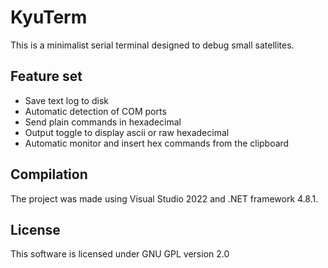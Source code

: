 KyuTerm
==============================================================

This is a minimalist serial terminal designed to debug small satellites.

Feature set
--------------------------------------------------------------

* Save text log to disk
* Automatic detection of COM ports
* Send plain commands in hexadecimal
* Output toggle to display ascii or raw hexadecimal
* Automatic monitor and insert hex commands from the clipboard

Compilation
--------------------------------------------------------------

The project was made using Visual Studio 2022 and .NET framework 4.8.1.

License
--------------------------------------------------------------
This software is licensed under GNU GPL version 2.0
